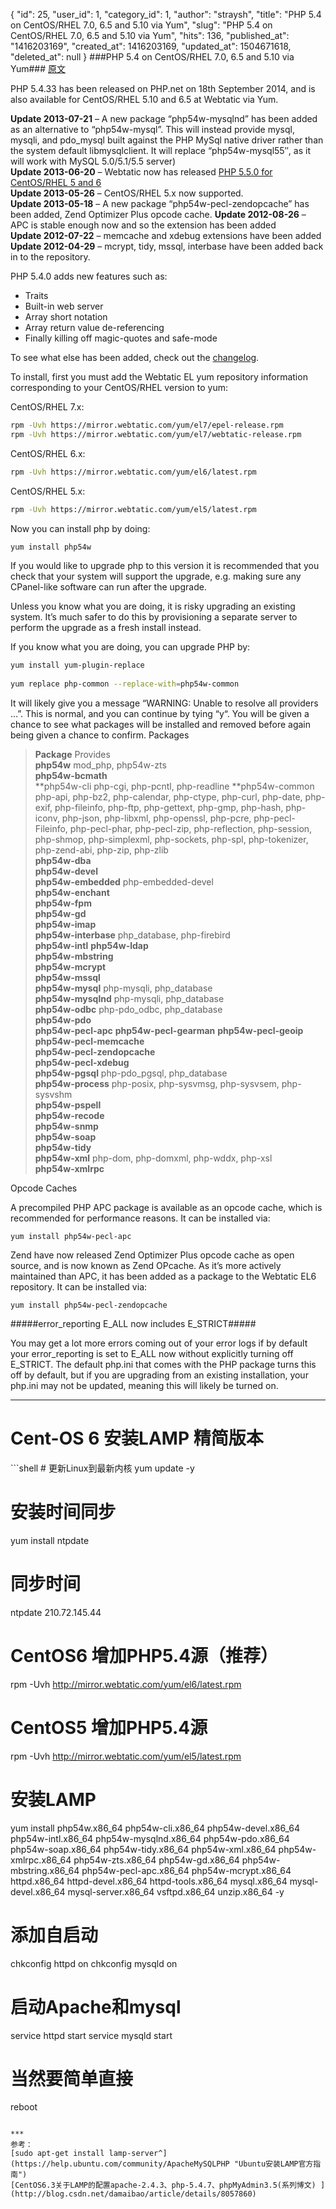 {
    "id": 25,
    "user_id": 1,
    "category_id": 1,
    "author": "straysh",
    "title": "PHP 5.4 on CentOS\/RHEL 7.0, 6.5 and 5.10 via Yum",
    "slug": "PHP 5.4 on CentOS\/RHEL 7.0, 6.5 and 5.10 via Yum",
    "hits": 136,
    "published_at": "1416203169",
    "created_at": 1416203169,
    "updated_at": 1504671618,
    "deleted_at": null
}
###PHP 5.4 on CentOS/RHEL 7.0, 6.5 and 5.10 via Yum###
[原文](https://webtatic.com/packages/php54/)

PHP 5.4.33 has been released on PHP.net on 18th September 2014, and is also available for CentOS/RHEL 5.10 and 6.5 at Webtatic via Yum.

 **Update 2013-07-21** – A new package “php54w-mysqlnd” has been added as an alternative to “php54w-mysql”. This will instead provide mysql, mysqli, and pdo_mysql built against the PHP MySql native driver rather than the system default libmysqlclient. It will replace “php54w-mysql55″, as it will work with MySQL 5.0/5.1/5.5 server)    
 **Update 2013-06-20** – Webtatic now has released [PHP 5.5.0 for CentOS/RHEL 5 and 6](https://webtatic.com/packages/php55/)  
 **Update 2013-05-26** – CentOS/RHEL 5.x now supported.  
 **Update 2013-05-18** – A new package “php54w-pecl-zendopcache” has been added, Zend Optimizer Plus opcode cache. 
 **Update 2012-08-26** – APC is stable enough now and so the extension has been added  
 **Update 2012-07-22** – memcache and xdebug extensions have been added  
 **Update 2012-04-29** – mcrypt, tidy, mssql, interbase have been added back in to the repository.  

PHP 5.4.0 adds new features such as:

* Traits
* Built-in web server
* Array short notation
* Array return value de-referencing
* Finally killing off magic-quotes and safe-mode

To see what else has been added, check out the [changelog](http://php.net/ChangeLog-5.php).

To install, first you must add the Webtatic EL yum repository information corresponding to your CentOS/RHEL version to yum:

CentOS/RHEL 7.x:
```bash
rpm -Uvh https://mirror.webtatic.com/yum/el7/epel-release.rpm
rpm -Uvh https://mirror.webtatic.com/yum/el7/webtatic-release.rpm
```

CentOS/RHEL 6.x:
```bash
rpm -Uvh https://mirror.webtatic.com/yum/el6/latest.rpm
```

CentOS/RHEL 5.x:
```bash
rpm -Uvh https://mirror.webtatic.com/yum/el5/latest.rpm
```

Now you can install php by doing:
```bash
yum install php54w
```

If you would like to upgrade php to this version it is recommended that you check that your system will support the upgrade, e.g. making sure any CPanel-like software can run after the upgrade.

Unless you know what you are doing, it is risky upgrading an existing system. It’s much safer to do this by provisioning a separate server to perform the upgrade as a fresh install instead.

If you know what you are doing, you can upgrade PHP by:
```bash
yum install yum-plugin-replace
 
yum replace php-common --replace-with=php54w-common
```

It will likely give you a message “WARNING: Unable to resolve all providers …”. This is normal, and you can continue by tying “y“. You will be given a chance to see what packages will be installed and removed before again being given a chance to confirm.
Packages

>**Package** Provides  
**php54w** 	mod_php, php54w-zts  
**php54w-bcmath** 	
**php54w-cli 	php-cgi, php-pcntl, php-readline
**php54w-common 	php-api, php-bz2, php-calendar, php-ctype, php-curl, php-date, php-exif, php-fileinfo, php-ftp, php-gettext, php-gmp, php-hash, php-iconv, php-json, php-libxml, php-openssl, php-pcre, php-pecl-Fileinfo, php-pecl-phar, php-pecl-zip, php-reflection, php-session, php-shmop, php-simplexml, php-sockets, php-spl, php-tokenizer, php-zend-abi, php-zip, php-zlib  
**php54w-dba** 	
**php54w-devel** 	
**php54w-embedded** 	php-embedded-devel  
**php54w-enchant** 	
**php54w-fpm** 	
**php54w-gd** 	
**php54w-imap** 	
**php54w-interbase** 	php_database, php-firebird  
**php54w-intl**	
**php54w-ldap** 	
**php54w-mbstring** 	
**php54w-mcrypt** 	
**php54w-mssql** 	
**php54w-mysql** 	php-mysqli, php_database  
**php54w-mysqlnd** 	php-mysqli, php_database  
**php54w-odbc** 	php-pdo_odbc, php_database  
**php54w-pdo**	
**php54w-pecl-apc**	
**php54w-pecl-gearman**	
**php54w-pecl-geoip** 	
**php54w-pecl-memcache** 	
**php54w-pecl-zendopcache** 	
**php54w-pecl-xdebug**	
**php54w-pgsql** 	php-pdo_pgsql, php_database  
**php54w-process** 	php-posix, php-sysvmsg, php-sysvsem, php-sysvshm  
**php54w-pspell** 	
**php54w-recode** 	
**php54w-snmp** 	
**php54w-soap**	  
**php54w-tidy** 	 
**php54w-xml** 	php-dom, php-domxml, php-wddx, php-xsl  
**php54w-xmlrpc** 	

Opcode Caches

A precompiled PHP APC package is available as an opcode cache, which is recommended for performance reasons. It can be installed via:
```shell
yum install php54w-pecl-apc
```

Zend have now released Zend Optimizer Plus opcode cache as open source, and is now known as Zend OPcache. As it’s more actively maintained than APC, it has been added as a package to the Webtatic EL6 repository. It can be installed via:

```shell
yum install php54w-pecl-zendopcache
```

#####error_reporting E_ALL now includes E_STRICT#####

You may get a lot more errors coming out of your error logs if by default your error_reporting is set to E_ALL now without explicitly turning off E_STRICT. The default php.ini that comes with the PHP package turns this off by default, but if you are upgrading from an existing installation, your php.ini may not be updated, meaning this will likely be turned on.

***
<h1 class="justcenter">Cent-OS 6 安装LAMP 精简版本</h1>
```shell
# 更新Linux到最新内核
yum update -y

# 安装时间同步
yum install ntpdate
# 同步时间
ntpdate 210.72.145.44

# CentOS6 增加PHP5.4源（推荐）
rpm -Uvh http://mirror.webtatic.com/yum/el6/latest.rpm
# CentOS5 增加PHP5.4源
rpm -Uvh http://mirror.webtatic.com/yum/el5/latest.rpm

# 安装LAMP
yum install php54w.x86_64 php54w-cli.x86_64 php54w-devel.x86_64 php54w-intl.x86_64 php54w-mysqlnd.x86_64 php54w-pdo.x86_64 php54w-soap.x86_64 php54w-tidy.x86_64 php54w-xml.x86_64 php54w-xmlrpc.x86_64 php54w-zts.x86_64 php54w-gd.x86_64 php54w-mbstring.x86_64 php54w-pecl-apc.x86_64 php54w-mcrypt.x86_64 httpd.x86_64 httpd-devel.x86_64 httpd-tools.x86_64 mysql.x86_64 mysql-devel.x86_64 mysql-server.x86_64 vsftpd.x86_64 unzip.x86_64 -y

# 添加自启动
chkconfig httpd on
chkconfig mysqld on

# 启动Apache和mysql
service httpd start
service mysqld start
# 当然要简单直接
reboot
```

***
参考：
[sudo apt-get install lamp-server^](https://help.ubuntu.com/community/ApacheMySQLPHP "Ubuntu安装LAMP官方指南")
[CentOS6.3关于LAMP的配置apache-2.4.3、php-5.4.7、phpMyAdmin3.5(系列博文) ](http://blog.csdn.net/damaibao/article/details/8057860)
